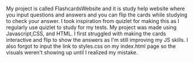My project is called FlashcardsWebsite and it is study help website where you input questions and answers and you can flip the cards while studying to check your answer. I took inspiration from quizlet 
for making this as I regularly use quizlet to study for my tests. My project was made using Javascript,CSS, and HTML. I first struggled with making the cards interactive and flip to show the answers as I'm 
still improving my JS skills. I also forgot to input the link to styles.css on my index.html page so the visuals weren't showing up until I realized my mistake.
